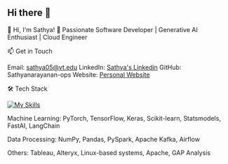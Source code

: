 ## Hi there 👋

<!--
**Sathyanarayanan-ops/Sathyanarayanan-ops** is a ✨ _special_ ✨ repository because its `README.md` (this file) appears on your GitHub profile.

Here are some ideas to get you started:

- 🔭 I’m currently working on ...
- 🌱 I’m currently learning ...
- 👯 I’m looking to collaborate on ...
- 🤔 I’m looking for help with ...
- 💬 Ask me about ...
- 📫 How to reach me: ...
- 😄 Pronouns: ...
- ⚡ Fun fact: ...
-->


👋 Hi, I'm Sathya!
🚀 Passionate Software Developer | Generative AI Enthusiast | Cloud Engineer

📫 Get in Touch

Email: sathya05@vt.edu
LinkedIn: [Sathya's Linkedin](https://www.linkedin.com/in/sathyars751/)
GitHub: Sathyanarayanan-ops
Website: [Personal Website](https://sathyanarayanan-ops.github.io/Sathya_Portfolio/)


🛠️ Tech Stack

[![My Skills](https://skillicons.dev/icons?i=js,py,html,css,aws,bootstrap,django,docker,fastapi,git,github,ai,java,jenkins,mongodb,mysql,nginx,nodejs,postgres,postman,pytorch,react,redis,ts)](https://skillicons.dev)


Machine Learning: PyTorch, TensorFlow, Keras, Scikit-learn, Statsmodels, FastAI, LangChain

Data Processing: NumPy, Pandas, PySpark, Apache Kafka, Airflow

Others: Tableau, Alteryx, Linux-based systems, Apache, GAP Analysis
